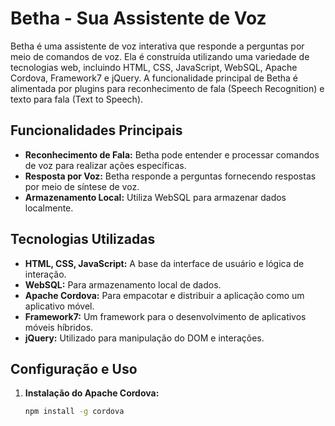 # Betha - Sua Assistente de Voz

Betha é uma assistente de voz interativa que responde a perguntas por meio de comandos de voz. Ela é construída utilizando uma variedade de tecnologias web, incluindo HTML, CSS, JavaScript, WebSQL, Apache Cordova, Framework7 e jQuery. A funcionalidade principal de Betha é alimentada por plugins para reconhecimento de fala (Speech Recognition) e texto para fala (Text to Speech).

## Funcionalidades Principais
- **Reconhecimento de Fala:** Betha pode entender e processar comandos de voz para realizar ações específicas.
- **Resposta por Voz:** Betha responde a perguntas fornecendo respostas por meio de síntese de voz.
- **Armazenamento Local:** Utiliza WebSQL para armazenar dados localmente.

## Tecnologias Utilizadas
- **HTML, CSS, JavaScript:** A base da interface de usuário e lógica de interação.
- **WebSQL:** Para armazenamento local de dados.
- **Apache Cordova:** Para empacotar e distribuir a aplicação como um aplicativo móvel.
- **Framework7:** Um framework para o desenvolvimento de aplicativos móveis híbridos.
- **jQuery:** Utilizado para manipulação do DOM e interações.

## Configuração e Uso
1. **Instalação do Apache Cordova:**
   ```bash
   npm install -g cordova
